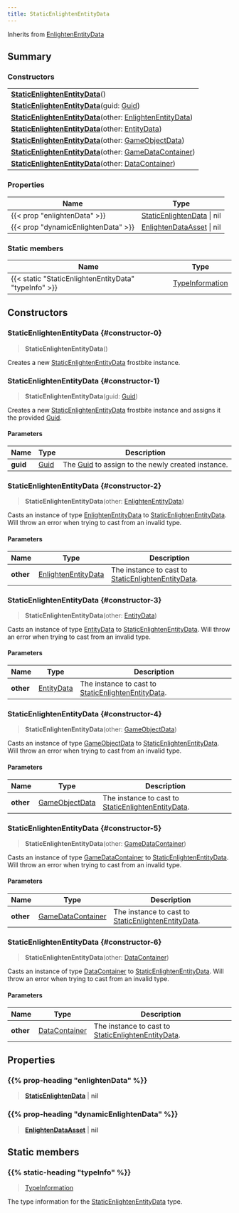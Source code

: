 ```yaml
---
title: StaticEnlightenEntityData
---
```


Inherits from 
[EnlightenEntityData](/vext/ref/fb/enlightenentitydata)

## Summary
### Constructors
| |
| ----------- |
| **[StaticEnlightenEntityData](#constructor-0)**() |
| **[StaticEnlightenEntityData](#constructor-1)**(guid: [Guid](/vext/ref/shared/class/guid)) |
| **[StaticEnlightenEntityData](#constructor-2)**(other: [EnlightenEntityData](/vext/ref/fb/enlightenentitydata)) |
| **[StaticEnlightenEntityData](#constructor-3)**(other: [EntityData](/vext/ref/fb/entitydata)) |
| **[StaticEnlightenEntityData](#constructor-4)**(other: [GameObjectData](/vext/ref/fb/gameobjectdata)) |
| **[StaticEnlightenEntityData](#constructor-5)**(other: [GameDataContainer](/vext/ref/fb/gamedatacontainer)) |
| **[StaticEnlightenEntityData](#constructor-6)**(other: [DataContainer](/vext/ref/shared/class/datacontainer)) |

### Properties
| Name | Type |
| ---- | ---- |
| {{< prop "enlightenData" >}} | [StaticEnlightenData](/vext/ref/fb/staticenlightendata) \| nil |
| {{< prop "dynamicEnlightenData" >}} | [EnlightenDataAsset](/vext/ref/fb/enlightendataasset) \| nil |

### Static members
| Name | Type |
| ---- | ---- |
| {{< static "StaticEnlightenEntityData" "typeInfo" >}} | [TypeInformation](/vext/ref/shared/class/typeinformation) |

## Constructors
### StaticEnlightenEntityData {#constructor-0}
> **StaticEnlightenEntityData**()

Creates a new [StaticEnlightenEntityData](/vext/ref/fb/staticenlightenentitydata) frostbite instance.

### StaticEnlightenEntityData {#constructor-1}
> **StaticEnlightenEntityData**(guid: [Guid](/vext/ref/shared/class/guid))

Creates a new [StaticEnlightenEntityData](/vext/ref/fb/staticenlightenentitydata) frostbite instance and assigns it the provided [Guid](/vext/ref/shared/class/guid).

#### Parameters
| Name | Type | Description |
| ---- | ---- | ----------- |
| **guid** | [Guid](/vext/ref/shared/class/guid) | The [Guid](/vext/ref/shared/class/guid) to assign to the newly created instance. |

### StaticEnlightenEntityData {#constructor-2}
> **StaticEnlightenEntityData**(other: [EnlightenEntityData](/vext/ref/fb/enlightenentitydata))

Casts an instance of type [EnlightenEntityData](/vext/ref/fb/enlightenentitydata) to [StaticEnlightenEntityData](/vext/ref/fb/staticenlightenentitydata). Will throw an error when trying to cast from an invalid type.

#### Parameters
| Name | Type | Description |
| ---- | ---- | ----------- |
| **other** | [EnlightenEntityData](/vext/ref/fb/enlightenentitydata) | The instance to cast to [StaticEnlightenEntityData](/vext/ref/fb/staticenlightenentitydata). |

### StaticEnlightenEntityData {#constructor-3}
> **StaticEnlightenEntityData**(other: [EntityData](/vext/ref/fb/entitydata))

Casts an instance of type [EntityData](/vext/ref/fb/entitydata) to [StaticEnlightenEntityData](/vext/ref/fb/staticenlightenentitydata). Will throw an error when trying to cast from an invalid type.

#### Parameters
| Name | Type | Description |
| ---- | ---- | ----------- |
| **other** | [EntityData](/vext/ref/fb/entitydata) | The instance to cast to [StaticEnlightenEntityData](/vext/ref/fb/staticenlightenentitydata). |

### StaticEnlightenEntityData {#constructor-4}
> **StaticEnlightenEntityData**(other: [GameObjectData](/vext/ref/fb/gameobjectdata))

Casts an instance of type [GameObjectData](/vext/ref/fb/gameobjectdata) to [StaticEnlightenEntityData](/vext/ref/fb/staticenlightenentitydata). Will throw an error when trying to cast from an invalid type.

#### Parameters
| Name | Type | Description |
| ---- | ---- | ----------- |
| **other** | [GameObjectData](/vext/ref/fb/gameobjectdata) | The instance to cast to [StaticEnlightenEntityData](/vext/ref/fb/staticenlightenentitydata). |

### StaticEnlightenEntityData {#constructor-5}
> **StaticEnlightenEntityData**(other: [GameDataContainer](/vext/ref/fb/gamedatacontainer))

Casts an instance of type [GameDataContainer](/vext/ref/fb/gamedatacontainer) to [StaticEnlightenEntityData](/vext/ref/fb/staticenlightenentitydata). Will throw an error when trying to cast from an invalid type.

#### Parameters
| Name | Type | Description |
| ---- | ---- | ----------- |
| **other** | [GameDataContainer](/vext/ref/fb/gamedatacontainer) | The instance to cast to [StaticEnlightenEntityData](/vext/ref/fb/staticenlightenentitydata). |

### StaticEnlightenEntityData {#constructor-6}
> **StaticEnlightenEntityData**(other: [DataContainer](/vext/ref/shared/class/datacontainer))

Casts an instance of type [DataContainer](/vext/ref/shared/class/datacontainer) to [StaticEnlightenEntityData](/vext/ref/fb/staticenlightenentitydata). Will throw an error when trying to cast from an invalid type.

#### Parameters
| Name | Type | Description |
| ---- | ---- | ----------- |
| **other** | [DataContainer](/vext/ref/shared/class/datacontainer) | The instance to cast to [StaticEnlightenEntityData](/vext/ref/fb/staticenlightenentitydata). |

## Properties
### {{% prop-heading "enlightenData" %}}
> **[StaticEnlightenData](/vext/ref/fb/staticenlightendata)** | **nil**

### {{% prop-heading "dynamicEnlightenData" %}}
> **[EnlightenDataAsset](/vext/ref/fb/enlightendataasset)** | **nil**

## Static members
### {{% static-heading "typeInfo" %}}
> [TypeInformation](/vext/ref/shared/class/typeinformation)

The type information for the [StaticEnlightenEntityData](/vext/ref/fb/staticenlightenentitydata) type.

